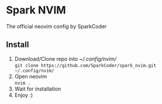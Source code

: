 # Spark NVIM
The official neovim config by SparkCoder

## Install
1. Download/Clone repo into _~/.config/nvim/_ \
   `git clone https://github.com/SparkCoder/spark_nvim.git ~/.config/nvim/`
3. Open neovim \
   `nvim .`
4. Wait for installation
5. Enjoy :)

